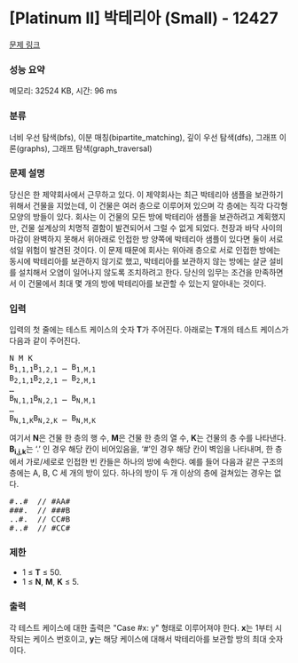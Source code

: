 # [Platinum II] 박테리아 (Small) - 12427 

[문제 링크](https://www.acmicpc.net/problem/12427) 

### 성능 요약

메모리: 32524 KB, 시간: 96 ms

### 분류

너비 우선 탐색(bfs), 이분 매칭(bipartite_matching), 깊이 우선 탐색(dfs), 그래프 이론(graphs), 그래프 탐색(graph_traversal)

### 문제 설명

<p>당신은 한 제약회사에서 근무하고 있다. 이 제약회사는 최근 박테리아 샘플을 보관하기 위해서 건물을 지었는데, 이 건물은 여러 층으로 이루어져 있으며 각 층에는 직각 다각형 모양의 방들이 있다. 회사는 이 건물의 모든 방에 박테리아 샘플을 보관하려고 계획했지만, 건물 설계상의 치명적 결함이 발견되어서 그럴 수 없게 되었다. 천장과 바닥 사이의 마감이 완벽하지 못해서 위아래로 인접한 방 양쪽에 박테리아 샘플이 있다면 둘이 서로 섞일 위험이 발견된 것이다. 이 문제 때문에 회사는 위아래 층으로 서로 인접한 방에는 동시에 박테리아를 보관하지 않기로 했고, 박테리아를 보관하지 않는 방에는 살균 설비를 설치해서 오염이 일어나지 않도록 조치하려고 한다. 당신의 임무는 조건을 만족하면서 이 건물에서 최대 몇 개의 방에 박테리아를 보관할 수 있는지 알아내는 것이다.</p>

### 입력 

 <p>입력의 첫 줄에는 테스트 케이스의 숫자 <strong>T</strong>가 주어진다. 아래로는 <strong>T</strong>개의 테스트 케이스가 다음과 같이 주어진다. </p>

<pre>N M K
B<sub>1,1,1</sub>B<sub>1,2,1</sub> … B<sub>1,M,1</sub>
B<sub>2,1,1</sub>B<sub>2,2,1</sub> … B<sub>2,M,1</sub>
…
B<sub>N,1,1</sub>B<sub>N,2,1</sub> … B<sub>N,M,1</sub>
…
B<sub>N,1,K</sub>B<sub>N,2,K</sub> … B<sub>N,M,K</sub></pre>

<p>여기서 <strong>N</strong>은 건물 한 층의 행 수, <strong>M</strong>은 건물 한 층의 열 수, <strong>K</strong>는 건물의 층 수를 나타낸다. <strong>B<sub>i,j,k</sub></strong>는 ‘.’ 인 경우 해당 칸이 비어있음을, ‘#’인 경우 해당 칸이 벽임을 나타내며, 한 층에서 가로/세로로 인접한 빈 칸들은 하나의 방에 속한다. 예를 들어 다음과 같은 구조의 층에는 A, B, C 세 개의 방이 있다. 하나의 방이 두 개 이상의 층에 걸쳐있는 경우는 없다.</p>

<pre>#..#  // #AA#
###.  // ###B
..#.  // CC#B
#..#  // #CC#</pre>

<h3>제한</h3>

<ul>
	<li>1 ≤ <strong>T</strong> ≤ 50.</li>
	<li>1 ≤ <strong>N</strong>, <strong>M</strong>, <strong>K</strong> ≤ 5.</li>
</ul>

### 출력 

 <p>각 테스트 케이스에 대한 출력은 "Case #x: y" 형태로 이루어져야 한다. <strong>x</strong>는 1부터 시작되는 케이스 번호이고, <strong>y</strong>는 해당 케이스에 대해서 박테리아를 보관할 방의 최대 숫자이다.</p>

